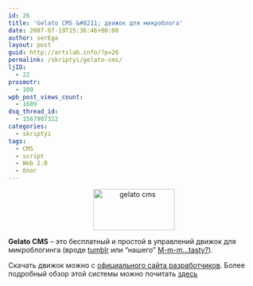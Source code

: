 ```yaml
---
id: 26
title: 'Gelato CMS &#8211; движок для микроблога'
date: 2007-07-19T15:36:46+00:00
author: serEga
layout: post
guid: http://artslab.info/?p=26
permalink: /skriptyi/gelato-cms/
ljID:
  - 22
prosmotr:
  - 100
wpb_post_views_count:
  - 1689
dsq_thread_id:
  - 1567907322
categories:
  - skriptyi
tags:
  - CMS
  - script
  - Web 2.0
  - блог
---
```

<p style="text-align: center">
  <img src="{{site.img_cdn}}/gelato_cms.png" title="gelato cms" alt="gelato cms" border="0" height="83" width="163" />
</p>

**Gelato CMS** &#8211; это бесплатный и простой в управлений движок для микроблогинга (вроде <a href="http://internetno.net/2007/03/12/tumblr/" title="tumblr.com" target="_blank">tumblr</a> или &#8220;нашего&#8221; [M-m-m&#8230;tasty?](http://mmm-tasty.ru/)).

Скачать движок можно с <a href="http://gelatocms.com/" title="download from homepage" target="_blank">официального сайта разработчиков</a>. Более подробный обзор этой системы можно почитать <a href="http://internetno.net/2007/07/19/gelato/" title="Обзор" target="_blank">здесь</a>
